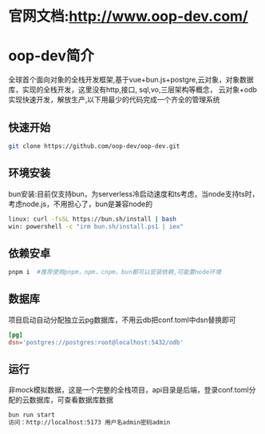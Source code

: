 # 官网文档:http://www.oop-dev.com/
# oop-dev简介
全球首个面向对象的全栈开发框架,基于vue+bun.js+postgre,云对象，对象数据库，实现的全栈开发，这里没有http,接口, sql,vo,三层架构等概念，
云对象+odb实现快速开发，解放生产,以下用最少的代码完成一个齐全的管理系统
## 快速开始
````bash
git clone https://github.com/oop-dev/oop-dev.git
````
## 环境安装
bun安装:目前仅支持bun，为serverless冷启动速度和ts考虑，当node支持ts时，考虑node.js，不用担心了，bun是兼容node的
````bash
linux: curl -fsSL https://bun.sh/install | bash
win: powershell -c "irm bun.sh/install.ps1 | iex"
````
## 依赖安卓
````bash
pnpm i  #推荐使用pnpm，npm，cnpm，bun都可以安装依赖,可能要node环境
````
## 数据库
项目启动自动分配独立云pg数据库，不用云db把conf.toml中dsn替换即可
````conf.toml
[pg]
dsn='postgres://postgres:root@localhost:5432/odb'
````
## 运行
非mock模拟数据，这是一个完整的全栈项目，api目录是后端，登录conf.toml分配的云数据库，可查看数据库数据
````bash
bun run start
访问：http://localhost:5173 用户名admin密码admin
````
